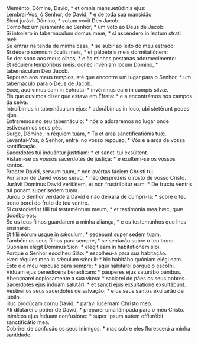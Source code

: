 <div class="dropcap text-justify">Meménto, Dómine, David, * et omnis mansuetúdinis ejus:</div>
<div class="dropcap text-justify">Lembrai-Vos, ó Senhor, de David, * e de toda sua mansidão:</div>
<div class="text-justify">Sicut jurávit Dómino, * votum vovit Deo Jacob:</div>
<div class="text-justify">Como fez um juramento ao Senhor, * um voto ao Deus de Jacob:</div>
<div class="text-justify">Si introíero in tabernáculum domus meæ, * si ascéndero in lectum strati mei:</div>
<div class="text-justify">Se entrar na tenda de minha casa, * se subir ao leito do meu estrado:</div>
<div class="text-justify">Si dédero somnum óculis meis, * et pálpebris meis dormitatiónem:</div>
<div class="text-justify">Se der sono aos meus olhos, * e às minhas pestanas adormecimento:</div>
<div class="text-justify">Et réquiem tempóribus meis: donec invéniam locum Dómino, * tabernáculum Deo Jacob.</div>
<div class="text-justify">Repouso aos meus templos, até que encontre um lugar para o Senhor, * um tabernáculo para o Deus de Jacob.</div>
<div class="text-justify">Ecce, audívimus eam in Éphrata: * invénimus eam in campis silvæ.</div>
<div class="text-justify">Eis que ouvimos dizer que estava em Efrata: * e a encontrámos nos campos da selva.</div>
<div class="text-justify">Introíbimus in tabernáculum ejus: * adorábimus in loco, ubi stetérunt pedes ejus.</div>
<div class="text-justify">Entraremos no seu tabernáculo: * nós o adoraremos no lugar onde estiveram os seus pés.</div>
<div class="text-justify">Surge, Dómine, in réquiem tuam, * Tu et arca sanctificatiónis tuæ.</div>
<div class="text-justify">Levantai-Vos, ó Senhor, entrai no vosso repouso, * Vós e a arca de vossa santificação.</div>
<div class="text-justify">Sacerdótes tui induántur justítiam: * et sancti tui exsúltent.</div>
<div class="text-justify">Vistam-se os vossos sacerdotes de justiça: * e exultem-se os vossos santos.</div>
<div class="text-justify">Propter David, servum tuum, * non avértas fáciem Christi tui.</div>
<div class="text-justify">Por amor de David vosso servo, * não desprezeis o rosto de vosso Cristo.</div>
<div class="text-justify">Jurávit Dóminus David veritátem, et non frustrábitur eam: * De fructu ventris tui ponam super sedem tuam.</div>
<div class="text-justify">Jurou o Senhor verdade a David e não deixará de cumpri-la: * sobre o teu trono porei do fruto de teu ventre.</div>
<div class="text-justify">Si custodíerint fílii tui testaméntum meum, * et testimónia mea hæc, quæ docébo eos:</div>
<div class="text-justify">Se os teus filhos guardarem a minha aliança, * e os testemunhos que lhes ensinarei:</div>
<div class="text-justify">Et fílii eórum usque in sǽculum, * sedébunt super sedem tuam.</div>
<div class="text-justify">Também os seus filhos para sempre, * se sentarão sobre o teu trono.</div>
<div class="text-justify">Quóniam elégit Dóminus Sion: * elégit eam in habitatiónem sibi.</div>
<div class="text-justify">Porque o Senhor escolheu Sião: * escolheu-a para sua habitação.</div>
<div class="text-justify">Hæc réquies mea in sǽculum sǽculi: * hic habitábo quóniam elégi eam.</div>
<div class="text-justify">Este é o meu repouso para sempre: * aqui habitarei porque o escolhi.</div>
<div class="text-justify">Víduam ejus benedícens benedícam: * páuperes ejus saturábo pánibus.</div>
<div class="text-justify">Abençoarei copiosamente a sua viúva: * saciarei de pães os seus pobres.</div>
<div class="text-justify">Sacerdótes ejus índuam salutári: * et sancti ejus exsultatióne exsultábunt.</div>
<div class="text-justify">Vestirei os seus sacerdotes de salvação: * e os seus santos exultarão de júbilo.</div>
<div class="text-justify">Illuc prodúcam cornu David, * parávi lucérnam Christo meo.</div>
<div class="text-justify">Ali dilatarei o poder de David, * preparei uma lâmpada para o meu Cristo.</div>
<div class="text-justify">Inimícos ejus índuam confusióne: * super ipsum autem efflorébit sanctificátio mea.</div>
<div class="text-justify">Cobrirei de confusão os seus inimigos: * mas sobre eles florescerá a minha santidade.</div>
